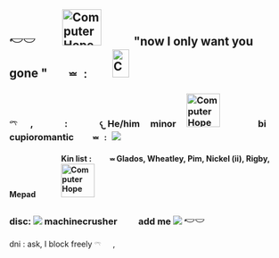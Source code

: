 <h2> <p>𓎢𓎟     ㅤㅤ <img src="https://images-wixmp-ed30a86b8c4ca887773594c2.wixmp.com/f/b8edca5b-aba3-4bee-9367-d46621bfdaff/d3dklyo-e448a2c2-6d76-4369-9046-37b905597460.png?token=eyJ0eXAiOiJKV1QiLCJhbGciOiJIUzI1NiJ9.eyJzdWIiOiJ1cm46YXBwOjdlMGQxODg5ODIyNjQzNzNhNWYwZDQxNWVhMGQyNmUwIiwiaXNzIjoidXJuOmFwcDo3ZTBkMTg4OTgyMjY0MzczYTVmMGQ0MTVlYTBkMjZlMCIsIm9iaiI6W1t7InBhdGgiOiJcL2ZcL2I4ZWRjYTViLWFiYTMtNGJlZS05MzY3LWQ0NjYyMWJmZGFmZlwvZDNka2x5by1lNDQ4YTJjMi02ZDc2LTQzNjktOTA0Ni0zN2I5MDU1OTc0NjAucG5nIn1dXSwiYXVkIjpbInVybjpzZXJ2aWNlOmZpbGUuZG93bmxvYWQiXX0.yCXAiuacWh-xWKgY_urcs7ioYbBzwQzcaS62tAQ3C34" width="70" height="65" alt="Computer Hope">ㅤㅤㅤ"now I only want youㅤㅤ  gone  "ㅤㅤ⏕ ﹕ㅤㅤ<img src="https://images-wixmp-ed30a86b8c4ca887773594c2.wixmp.com/f/f2e1ba23-b310-4d0e-9add-72a5948f841d/d3f0uig-4488c29b-5c85-4298-ad6b-f7e7f4821664.png?token=eyJ0eXAiOiJKV1QiLCJhbGciOiJIUzI1NiJ9.eyJzdWIiOiJ1cm46YXBwOjdlMGQxODg5ODIyNjQzNzNhNWYwZDQxNWVhMGQyNmUwIiwiaXNzIjoidXJuOmFwcDo3ZTBkMTg4OTgyMjY0MzczYTVmMGQ0MTVlYTBkMjZlMCIsIm9iaiI6W1t7InBhdGgiOiJcL2ZcL2YyZTFiYTIzLWIzMTAtNGQwZS05YWRkLTcyYTU5NDhmODQxZFwvZDNmMHVpZy00NDg4YzI5Yi01Yzg1LTQyOTgtYWQ2Yi1mN2U3ZjQ4MjE2NjQucG5nIn1dXSwiYXVkIjpbInVybjpzZXJ2aWNlOmZpbGUuZG93bmxvYWQiXX0.3Dj9cy8fMrB-iMHge4MjJBpikypgh-lUTQCD8w1XbBE" width="30" height="50" alt="Computer Hope"></p></h2>
<h3> 𓍼    ㅤ  ,      ㅤ ㅤㅤ    :        ㅤ ㅤㅤ 𐔌  He/him     ㅤminor ㅤ<img src="https://64.media.tumblr.com/f3ee60e545cfda1c35c48e6447f186cb/b2d590edb3a2ab94-81/s250x400/f9b5f2fca07098eca765a1c5e8222d1a2835d5d6.gifv" width="60" height="60" alt="Computer Hope">ㅤ  ㅤ ㅤㅤbi    ㅤ ㅤcupioromantic ㅤㅤ⏕ ﹕ <img src="https://images-wixmp-ed30a86b8c4ca887773594c2.wixmp.com/f/a3f7c5bf-05d5-47e3-aeb7-6a40315968e9/d7yk0vq-41fa5db9-c767-4448-80db-6a392bffa4db.gif?token=eyJ0eXAiOiJKV1QiLCJhbGciOiJIUzI1NiJ9.eyJzdWIiOiJ1cm46YXBwOjdlMGQxODg5ODIyNjQzNzNhNWYwZDQxNWVhMGQyNmUwIiwiaXNzIjoidXJuOmFwcDo3ZTBkMTg4OTgyMjY0MzczYTVmMGQ0MTVlYTBkMjZlMCIsIm9iaiI6W1t7InBhdGgiOiJcL2ZcL2EzZjdjNWJmLTA1ZDUtNDdlMy1hZWI3LTZhNDAzMTU5NjhlOVwvZDd5azB2cS00MWZhNWRiOS1jNzY3LTQ0NDgtODBkYi02YTM5MmJmZmE0ZGIuZ2lmIn1dXSwiYXVkIjpbInVybjpzZXJ2aWNlOmZpbGUuZG93bmxvYWQiXX0.55BPHR6HE4x0Lkmua_MusI1YL2yT_7SXb2xPwbjA6cM"/></h3> 
    ㅤ ㅤㅤ   
          ㅤ ㅤㅤ   
<b>Kin list :  ㅤㅤ ⏕  Glados, Wheatley, Pim, Nickel (ii), Rigby, Mepadㅤ ㅤㅤ <img src="https://64.media.tumblr.com/0f2cee1f4140e0f2946e0965edfa0f2c/b2d590edb3a2ab94-62/s250x400/4ec9f1d534aa21a41737c545a87f9ad8da40369e.pnj" width="60" height="60" alt="Computer Hope">  </b>
<h3>disc:  <img src="https://images-wixmp-ed30a86b8c4ca887773594c2.wixmp.com/f/589f0e6a-84ea-43ec-9a9e-e837c4c73477/dhmnkll-b1e25da0-79c9-48ff-b507-94ca10ac576c.gif?token=eyJ0eXAiOiJKV1QiLCJhbGciOiJIUzI1NiJ9.eyJzdWIiOiJ1cm46YXBwOjdlMGQxODg5ODIyNjQzNzNhNWYwZDQxNWVhMGQyNmUwIiwiaXNzIjoidXJuOmFwcDo3ZTBkMTg4OTgyMjY0MzczYTVmMGQ0MTVlYTBkMjZlMCIsIm9iaiI6W1t7InBhdGgiOiJcL2ZcLzU4OWYwZTZhLTg0ZWEtNDNlYy05YTllLWU4MzdjNGM3MzQ3N1wvZGhtbmtsbC1iMWUyNWRhMC03OWM5LTQ4ZmYtYjUwNy05NGNhMTBhYzU3NmMuZ2lmIn1dXSwiYXVkIjpbInVybjpzZXJ2aWNlOmZpbGUuZG93bmxvYWQiXX0.eh0i9yrXke3_begtLDJMwTUnB-eu-EPm1b0t3zl1vbI"/>       machinecrusher    ㅤㅤ add me <img src="https://64.media.tumblr.com/a5bf618c2fb67b93809ff3e53049ad89/a60c364c847652be-f4/s75x75_c1/ca69a7825b6d59e0be84c9f7371e3d8902fb12d2.gifv"/>    𓎢𓎟     ㅤ</h3>

dni : ask, I block freely    𓍼    ㅤ  , ㅤ
